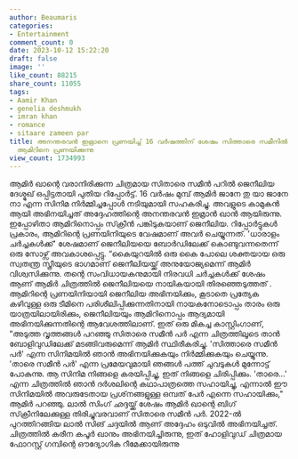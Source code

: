 ```yaml
---
author: Beaumaris
categories:
- Entertainment
comment_count: 0
date: 2023-10-12 15:22:20
draft: false
image: ''
like_count: 88215
share_count: 11055
tags:
- Aamir Khan
- genelia deshmukh
- imran khan
- romance
- sitaare zameen par
title: അനന്തരവൻ ഇമ്രാനെ പ്രണയിച്ച് 16 വർഷത്തിന് ശേഷം സിത്താരെ സമീനിൽ ജെനീലിയ ദേശ്മുഖ്
  ആമിറിനെ പ്രണയിക്കുന്നു
view_count: 1734993
---
```


ആമിർ ഖാന്റെ വരാനിരിക്കുന്ന ചിത്രമായ സിതാരെ സമീൻ പറിൽ ജെനീലിയ ദേശ്മുഖ് ഒപ്പിട്ടതായി പുതിയ റിപ്പോർട്ട്. 16 വർഷം മുമ്പ് ആമിർ ജാനേ തു യാ ജാനേ നാ എന്ന സിനിമ നിർമ്മിച്ചപ്പോൾ നടിയുമായി സഹകരിച്ചു. അവളുടെ കാമുകൻ ആയി അഭിനയിച്ചത് അദ്ദേഹത്തിന്റെ അനന്തരവൻ ഇമ്രാൻ ഖാൻ ആയിരുന്നു. ഇപ്പോഴിതാ ആമിറിനൊപ്പം സ്‌ക്രീൻ പങ്കിടുകയാണ് ജെനീലിയ. റിപ്പോർട്ടുകൾ പ്രകാരം, ആമിറിന്റെ പ്രണയിനിയുടെ വേഷമാണ് അവർ ചെയ്യുന്നത്. 'ധാരാളം ചർച്ചകൾക്ക്' ശേഷമാണ് ജെനീലിയയെ ബോർഡിലേക്ക് കൊണ്ടുവന്നതെന്ന് ഒരു സോഴ്സ് അവകാശപ്പെട്ടു. “കൈയുറയിൽ ഒരു കൈ പോലെ ശക്തയായ ഒരു സ്വതന്ത്ര സ്ത്രീയുടെ ഭാഗമാണ് ജെനീലിയയ്ക്ക് അനുയോജ്യമെന്ന് ആമിർ വിശ്വസിക്കുന്നു. തന്റെ സംവിധായകനുമായി നിരവധി ചർച്ചകൾക്ക് ശേഷം ആണ് ആമിർ ചിത്രത്തിൽ ജെനീലിയയെ നായികയായി തിരഞ്ഞെടുത്തത് . ആമിറിന്റെ പ്രണയിനിയായി ജെനീലിയ അഭിനയിക്കും, കൂടാതെ പ്രത്യേക കഴിവുള്ള ഒരു ടീമിനെ പരിശീലിപ്പിക്കുന്നതിനായി നായകനോടൊപ്പം താരം ഒരു യാത്രയിലായിരിക്കും, ജെനീലിയയും ആമിറിനൊപ്പം ആദ്യമായി അഭിനയിക്കുന്നതിന്റെ ആവേശത്തിലാണ്. ഇത് ഒരു മികച്ച കാസ്റ്റിംഗാണ്, ”അടുത്ത വൃത്തങ്ങൾ പറഞ്ഞു സിതാരെ സമീൻ പർ എന്ന ചിത്രത്തിലൂടെ താൻ ബോളിവുഡിലേക്ക് മടങ്ങിവരുമെന്ന് ആമിർ സ്ഥിരീകരിച്ചു. 'സിത്താരെ സമീൻ പർ' എന്ന സിനിമയിൽ ഞാൻ അഭിനയിക്കുകയും നിർമ്മിക്കുകയും ചെയ്യുന്നു. 'താരെ സമീൻ പർ' എന്ന പ്രമേയവുമായി ഞങ്ങൾ പത്ത് ചുവടുകൾ മുന്നോട്ട് പോകുന്നു. ആ സിനിമ നിങ്ങളെ കരയിപ്പിച്ചു, ഇത് നിങ്ങളെ ചിരിപ്പിക്കും. 'താരെ...' എന്ന ചിത്രത്തിൽ ഞാൻ ദർശലിന്റെ കഥാപാത്രത്തെ സഹായിച്ചു, എന്നാൽ ഈ സിനിമയിൽ അവരുടേതായ പ്രശ്‌നങ്ങളുള്ള ഒമ്പത് പേർ എന്നെ സഹായിക്കും," ആമിർ പറഞ്ഞു. ലാൽ സിംഗ് ഛദ്ദയ്ക്ക് ശേഷം ആമിർ ഖാന്റെ ബിഗ് സ്‌ക്രീനിലേക്കുള്ള തിരിച്ചുവരവാണ് സിതാരെ സമീൻ പർ. 2022-ൽ പുറത്തിറങ്ങിയ ലാൽ സിങ് ചദ്ദയിൽ ആണ് അദ്ദേഹം ഒടുവിൽ അഭിനയിച്ചത്. ചിത്രത്തിൽ കരീന കപൂർ ഖാനും അഭിനയിച്ചിരുന്നു, ഇത് ഹോളിവുഡ് ചിത്രമായ ഫോറസ്റ്റ് ഗമ്പിന്റെ ഔദ്യോഗിക റീമേക്കായിരുന്നു
